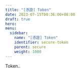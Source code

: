 ```yaml
---
title: "[憑證] Token"
date: 2023-07-15T00:36:00+08:00
draft: true
hero:
menu:
  sidebar:
    name: "[憑證] Token"
    identifier: secure-token
    parent: secure
    weight: 1000
---
```


Token..

